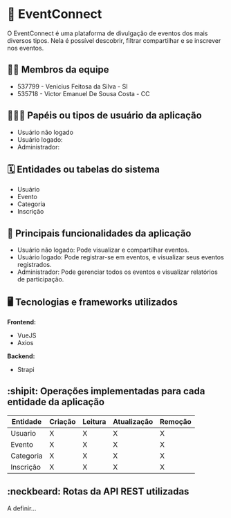 # :checkered_flag: EventConnect

O EventConnect é uma plataforma de divulgação de eventos dos mais diversos tipos. Nela é possível descobrir, filtrar compartilhar e se inscrever nos eventos.

## :technologist: Membros da equipe

* 537799 - Venicius Feitosa da Silva - SI
* 535718 - Victor Emanuel De Sousa Costa - CC

## :people_holding_hands: Papéis ou tipos de usuário da aplicação

* Usuário não logado
* Usuário logado:
* Administrador:

## :spiral_calendar: Entidades ou tabelas do sistema

* Usuário
* Evento
* Categoria
* Inscrição

## :triangular_flag_on_post:	 Principais funcionalidades da aplicação

* Usuário não logado: Pode visualizar e compartilhar eventos.
* Usuário logado: Pode registrar-se em eventos, e visualizar seus eventos registrados.
* Administrador: Pode gerenciar todos os eventos e visualizar relatórios de participação.

## :desktop_computer: Tecnologias e frameworks utilizados

**Frontend:**

* VueJS
* Axios

**Backend:**

* Strapi


## :shipit: Operações implementadas para cada entidade da aplicação


| Entidade| Criação | Leitura | Atualização | Remoção |
| --- | --- | --- | --- | --- |
| Usuario | X |  X  | X | X |
| Evento | X |  X  |  X | X |
| Categoria | X |  X  | X | X |
| Inscrição | X |  X  | X | X |

## :neckbeard: Rotas da API REST utilizadas

A definir...

<!-- | Método HTTP | URL |
| --- | --- |
| GET | api/entidade1/|
| POST | api/entidade2 | -->
